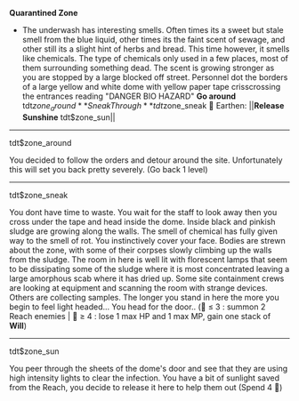 **__Quarantined Zone__**
- The underwash has interesting smells. Often times its a sweet but stale smell from the blue liquid, other times its the faint scent of sewage, and other still its a slight hint of herbs and bread. This time however, it smells like chemicals. The type of chemicals only used in a few places, most of them surrounding something dead. The scent is growing stronger as you are stopped by a large blocked off street. Personnel dot the borders of a large yellow and white dome with yellow paper tape crisscrossing the entrances reading "DANGER BIO HAZARD"
**Go around** tdt$zone_around
**Sneak Through** tdt$zone_sneak
:herb:  Earthen: ||**Release Sunshine** tdt$zone_sun||

-------------
tdt$zone_around

You decided to follow the orders and detour around the site. Unfortunately this will set you back pretty severely. (Go back 1 level)

-------------
tdt$zone_sneak

You dont have time to waste. You wait for the staff to look away then you cross under the tape and head inside the dome. Inside black and pinkish sludge are growing along the walls. The smell of chemical has fully given way to the smell of rot. You instinctively cover your face. Bodies are strewn about the zone, with some of their corpses slowly climbing up the walls from the sludge. The room in here is well lit with florescent lamps that seem to be dissipating some of the sludge where it is most concentrated leaving a large amorphous scab where it has dried up. Some site containment crews are looking at equipment and scanning the room with strange devices. Others are collecting samples. The longer you stand in here the more you begin to feel light headed... You head for the door.. (:game_die: ≤ 3 : summon 2 Reach enemies | :game_die: ≥ 4 : lose 1 max HP and 1 max MP, gain one stack of __Will__)

-------------
tdt$zone_sun

You peer through the sheets of the dome's door and see that they are using high intensity lights to clear the infection. You have a bit of sunlight saved from the Reach, you decide to release it here to help them out (Spend 4 :large_blue_diamond:)

